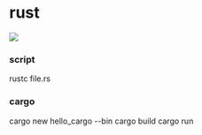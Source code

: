 # rust
![](https://img.shields.io/badge/languaga-Rust-green)

### script
rustc file.rs

### cargo
cargo new hello_cargo --bin
cargo build
cargo run
